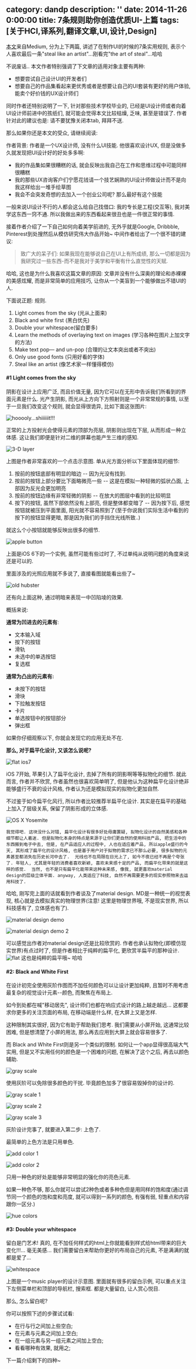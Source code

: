category: dandp
description: ''
date: 2014-11-26 0:00:00
title: 7条规则助你创造优质UI-上篇
tags: [关于HCI,译系列,翻译文章,UI,设计,Design]
---

<p><a href="https://medium.com/@erikdkennedy/7-rules-for-creating-gorgeous-ui-part-1-559d4e805cda">本文</a>来自Medium, 分为上下两篇, 讲述了在制作UI的时候的7条实用规则, 表示个人喜欢最后一条"steal like an artist"...刚看完"the art of steal"...哈哈</p>

<p>不说废话.. 本文作者特别强调了下文章的适用对象主要有两种:</p>

<ul>
<li>想要尝试自己设计UI的开发者们</li>
<li>想要自己的作品集看起来更优秀或者是想要让自己的UI套装有更好的用户体验, 能卖个好价钱的UX设计师们</li>
</ul>

<p>同时作者还特别说明了一下,  针对那些技术学校毕业的, 已经是UI设计师或者向着UI设计师前进中的孩纸们, 就可能会觉得本文比较枯燥, 乏味, 甚至是错误了. 作者针对此的建议也是: 请不要犹豫关闭本tab, 拜拜不送.</p>

<p>那么如果你还是本文的受众, 请继续阅读:</p>

<p>作者背景: 作者是一个UX设计师, 没有什么UI技能. 他很喜欢设计UX, 但是没做多久就发现把UI设计好的好处多多啊:</p>

<ul>
<li>我的作品集如果很糟糕的话, 就会反映出我自己在工作和思维过程中可能同样很糟糕</li>
<li>我的那些UX咨询客户们宁愿花钱请一个技艺娴熟的UI设计师做设计而不是向我这样给出一堆手绘草图</li>
<li>我会不会突发奇想的去加入一个创业公司呢? 那么最好有这个技能</li>
</ul>

<p>一般来说UI设计不行的人都会这么给自己找借口: 我的专长是工程(交互等), 我对美学这东西一窍不通. 所以我做出来的东西看起来很丑也是一件很正常的事情.</p>

<p>接着作者介绍了一下自己如何向着美学前进的, 无外乎就是Google, Dribbble, Pinterest到处搜然后从模仿研究伟大作品开始~ 中间作者给出了一个很不错的建议:</p>

<blockquote>
  <p>致广大的呆子们: 如果我现在能够说自己在UI上有所成绩, 那么一切都是因为我研究过一些东西-而不是我对于美学和平衡有什么直觉性的天赋.</p>
</blockquote>

<p>哈哈, 这也是为什么我喜欢这篇文章的原因: 文章并没有什么深奥的理论和赤裸裸的美感炫耀, 而是非常简单的应用技巧, 让你从一个美盲到一个能够做出不错UI的人.</p>

<p>下面说正题: 规则.</p>

<ol>
<li>Light comes from the sky (光从上面来)</li>
<li>Black and white first (黑白优先)</li>
<li>Double your whitespace(留白要多)</li>
<li>Learn the methods of overlaying text on images (学习各种在图片上加文字的方法)</li>
<li>Make text pop— and un-pop (合理的让文本突出或者不突出)</li>
<li>Only use good fonts (只用好看的字体)</li>
<li>Steal like an artist (像艺术家一样懂得模仿)</li>
</ol>

<h4>#1  Light comes from the sky</h4>

<p>阴影在设计上应用广泛, 而且价值无量, 因为它可以在无形中告诉我们所看到的界面元素是什么. 光产生阴影, 而光从上方向下方照射则是一个非常常规的事情, 以至于一旦我们改变这个规则, 就会显得很诡异, 比如下面这张图片:</p>

<p><img src="https://d262ilb51hltx0.cloudfront.net/max/600/1*eFJGYuA67SIzu9pB1MZFKQ.jpeg" alt="hooooly...shiiiiiit!!!" title=""></p>

<p>正常的上方投射光会使得元素的顶部为亮层, 阴影则出现在下层, 从而形成一种立体感. 这让我们即便是针对二维的屏幕也能产生三维的感知.</p>

<p><img src="https://d262ilb51hltx0.cloudfront.net/max/800/1*DTB4xeMLpg0DW6NLOYBehw.png" alt="3-D layer" title=""></p>

<p>上图是作者非常喜欢的一个点击示意图. 单从光方面分析以下里面体现的细节:</p>

<ol>
<li>按前的按钮底部有明显的暗边 -- 因为光没有找到.</li>
<li>按前的按钮上部分要比下面略微亮一些 -- 这是在模拟一种轻微的弧状凸面, 上部因为反光会更加明亮</li>
<li>按前的按钮边缘有非常轻微的阴影 -- 在放大的图层中看到的比较明显</li>
<li>按下的按钮, 虽然下部依然没有上部亮, 但是整体都变暗了 -- 因为按下后, 感觉按钮就被压到平面里面, 阳光就不容易照到了(至于你说我们实际生活中看到的按下的按钮显得更暗, 那是因为我们的手挡住光线所致..)</li>
</ol>

<p>就这么个小按钮就能够反映出很多的细节. </p>

<p><img src="https://d262ilb51hltx0.cloudfront.net/max/800/1*4FCAIgmJa8BuildjlnsDeA.png" alt="apple button" title=""></p>

<p>上面是iOS 6下的一个实例, 虽然可能有些过时了, 不过单纯从说明问题的角度来说还是可以的.</p>

<p>里面涉及的光照应用就不多说了, 直接看图就能看出些了~</p>

<p><img src="https://d262ilb51hltx0.cloudfront.net/max/800/1*gWuSN3QN9dSeVwSP2LZVow.png" alt="old hubster" title=""></p>

<p>还有向上面这种, 通过明暗来表现一中凹陷堎的效果.</p>

<p>概括来说:</p>

<p><strong>通常为凹进去的元素有</strong>:</p>

<ul>
<li>文本输入域</li>
<li>按下的按钮</li>
<li>滑轨</li>
<li>未选中的单选按钮</li>
<li>复选框</li>
</ul>

<p><strong>通常为凸出的元素有:</strong></p>

<ul>
<li>未按下的按钮</li>
<li>滑块</li>
<li>下拉触发按钮</li>
<li>卡片</li>
<li>单选按钮中的按钮部分</li>
<li>弹出框</li>
</ul>

<p>如果你仔细观察以下, 你就会发现它的应用无处不在.</p>

<p><strong>那么, 对于扁平化设计, 又该怎么说呢?</strong></p>

<p><img src="https://d262ilb51hltx0.cloudfront.net/max/800/1*YAB8zDDxCmvegvxCu7d8kw.png" alt="flat ios7" title=""></p>

<p>iOS 7开始, 苹果引入了扁平化设计, 去掉了所有的阴影啊等等拟物化的细节.  就此而言, 作者并不欣赏, 作者虽然也很喜欢简单明了, 但是他认为这种扁平化设计绝非能够盛行不衰的设计风格, 作者认为还是模拟现实的拟物化更加自然.</p>

<p>不过鉴于如今扁平化风行, 所以作者比较推荐半扁平化设计. 其实是在扁平的基础上加入了层级关系, 保留了阴影形成的立体感.</p>

<p><img src="https://d262ilb51hltx0.cloudfront.net/max/800/1*gWvCSNxqNjyYaq4IF31ZhQ.png" alt="OS X Yosemite" title=""></p>

<p><code>我觉得吧. 这块没什么对错, 扁平化设计有很多好处毋庸置疑, 拟物化设计的自然美感和各种细节都让人着迷. 但是拟物化本身的特点是来源于让你们更自然的使用科技产品, 把生活中的东西搬到电子中去, 但是, 在产品适应人的过程中, 人也在适应着产品, 所以apple盛行的今天, 其形成了扁平化的设计风格, 也是基于用户对于拟物的需求已不那么必要, 很多拟物的元素甚至都消失在历史长河中去了.  光线也不在局限在日光上了, 如今不夜已经不再是个夸张了. 年轻人, 尤其是年轻的消费者喜欢新颖, 喜欢未来感十足的产品, 而扁平化带来的就是这样的感觉.  当然, 也不是只有扁平化能带来这种未来感, 像我, 就更喜欢material design的层级立体平面. anyway, 人类适应了科技, 自然不再需要更多的现实参照物来去运用科技了.</code></p>

<p>哈哈, 刚写完上面的话就看到作者谈及了material design. MD是一种统一的视觉表现, 核心就是去模拟真实的物理世界(注意! 这里是物理世界哦, 不是现实世界, 所以科技感有了, 立体感也有了).</p>

<p><img src="https://d262ilb51hltx0.cloudfront.net/max/800/1*TtuBo6cCUTyP8XIYGSrIyg.png" alt="material design demo" title=""></p>

<p><img src="https://d262ilb51hltx0.cloudfront.net/max/600/1*sHg3HCEciqqAk1xE8qMrdg.png" alt="material design demo 2" title=""></p>

<p>可以感觉出作者对material design还是比较欣赏的. 作者也承认拟物化(即模仿现实世界)有点过时了, 但是作者相比于纯粹的扁平化, 更欣赏半扁平的那种设计.
 <img src="https://d262ilb51hltx0.cloudfront.net/max/800/1*Zqcjyz-oIqZZojyYyWVl2Q.png" alt="flat" title="">
这也是纯粹的扁平哦~ 哈哈</p>

<h4>#2: Black and White First</h4>

<p>在设计初完全使用灰阶作图而不加任何颜色可以让设计更加纯粹, 且暂时不用考虑最复杂的视觉设计元素--颜色, 而聚焦在布局上.</p>

<p>如今到处都在喊"移动居先", 设计师们也都在响应式设计的路上越走越远... 这都要求你更多的关注页面的布局, 在移动端是什么样, 在大屏上又是怎样.</p>

<p>这种限制其实很好, 因为它有助于帮助我们思考. 我们需要从小屏开始, 这通常比较困难, 但是想清楚了小屏的用法, 那么再去应用到大屏上就会容易很多了.</p>

<p>而 Black and White First则是另一个类似的限制. 如何让一个app显得很高端大气实用, 但是又不实用任何的颜色是一个困难的问题, 在解决了这个之后, 再去以颜色辅助.</p>

<p><img src="https://d262ilb51hltx0.cloudfront.net/max/800/1*qheNNhQhjjwxMeJ5XGocsA.png" alt="gray scale" title=""></p>

<p>使用灰阶可以免除很多颜色的干扰. 毕竟颜色加多了很容易毁掉你的设计的.</p>

<p><img src="https://d262ilb51hltx0.cloudfront.net/max/1213/1*YxV7C-nHHir-PSbJ4-jqhQ.png" alt="gray scale 1" title=""></p>

<p><img src="https://d262ilb51hltx0.cloudfront.net/max/800/1*RckBhZxKQfveClU7rwGuyg.jpeg" alt="gray scale 2" title=""></p>

<p><img src="https://d262ilb51hltx0.cloudfront.net/max/400/1*EnbssykGOuXeXMV3AQFyjw.png" alt="gray scale 3" title=""></p>

<p>灰阶设计完事了, 就要进入第二步: 上色了.</p>

<p>最简单的上色方法是只用单色.</p>

<p><img src="https://d262ilb51hltx0.cloudfront.net/max/1213/1*YxV7C-nHHir-PSbJ4-jqhQ.png" alt="add color 1" title=""></p>

<p><img src="https://d262ilb51hltx0.cloudfront.net/max/882/1*pds21170RP-6ZIkuSxgI2Q.png" alt="add color 2" title=""></p>

<p>只用一种色的好处是能够非常明显的强化你的亮色元素.</p>

<p>如果一种色不够, 那么你就可以尝试2种色或者多种色但是用同样的饱和度(通过调节同一个颜色的饱和度和亮度, 就可以得到一系列的颜色, 有强有弱, 轻重点和内容跟你一区分.)</p>

<p><img src="https://d262ilb51hltx0.cloudfront.net/max/800/1*_fM8VVYx7hMgdJ_Wy24AXg.png" alt="hue colors" title=""></p>

<h4>#3:  Double your whitespace</h4>

<p>留白是门艺术! 真的, 在不加任何样式的html上你就能看到样式给html带来的巨大变化!!!... 毫无美感... 我们需要留白来帮助你更好的布局自己的元素, 不是满满的就都是爱了...</p>

<p><img src="https://d262ilb51hltx0.cloudfront.net/max/1067/1*qFwXZ_05pRv2OtiaJHIp6Q.jpeg" alt="whitespace" title=""></p>

<p>上图是一个music player的设计示意图. 里面就有很多的留白示例, 可以重点关注下左侧菜单栏和顶部的导航栏, 搜索框. 都是大量留白, 让人赏心悦目.</p>

<p>那么, 怎么留白呢?</p>

<p>你可以按照下述的步骤试试看:</p>

<ul>
<li>在行与行之间加上些空白;</li>
<li>在元素与元素之间加上空白;</li>
<li>在一组元素与另一组元素之间加上空白;</li>
<li>看看哪种有效果, 就用之;</li>
</ul>

<p>下一篇介绍剩下的四种~</p>

